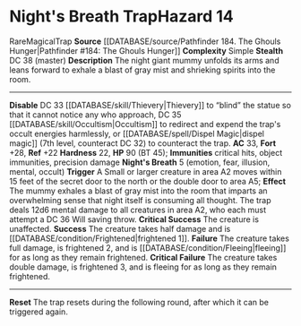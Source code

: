 ﻿---
ac: '33'
all_resistance: null
complexity: Simple
element: null
fortitude: '+28'
hardness: '22'
hazard_type: Trap
hp: 90 (BT 45)
id: '259'
immunity:
- critical hits
- object immunities
- precision damage
level: '14'
name: Night's Breath Trap
rarity: Rare
reflex: '+22'
resistance: null
rus_type_level: null
school: null
source: '[[DATABASE/source/Pathfinder 184. The Ghouls Hunger|Pathfinder #184: The
  Ghouls Hunger]]'
trait:
- '[[DATABASE/trait/Magical|Magical]]'
- '[[DATABASE/trait/Rare|Rare]]'
- '[[DATABASE/trait/Trap|Trap]]'
type: Hazard
weakness: null
will: null

---
# Night's Breath Trap<span class="item-type">Hazard 14</span>

<span class="trait-rare item-trait">Rare</span><span class="item-trait">Magical</span><span class="item-trait">Trap</span>
**Source** [[DATABASE/source/Pathfinder 184. The Ghouls Hunger|Pathfinder #184: The Ghouls Hunger]]
**Complexity** Simple
**Stealth** DC 38 (master)
**Description** The night giant mummy unfolds its arms and leans forward to exhale a blast of gray mist and shrieking spirits into the room.

---
**Disable** DC 33 [[DATABASE/skill/Thievery|Thievery]] to “blind” the statue so that it cannot notice any who approach, DC 35 [[DATABASE/skill/Occultism|Occultism]] to redirect and expend the trap's occult energies harmlessly, or [[DATABASE/spell/Dispel Magic|dispel magic]] (7th level, counteract DC 32) to counteract the trap.
**AC** 33, **Fort** +28, **Ref** +22
**Hardness** 22, **HP** 90 (BT 45); **Immunities** critical hits, object immunities, precision damage
**Night's Breath** <span class="action-icon">5</span> (emotion, fear, illusion, mental, occult) **Trigger** A Small or larger creature in area A2 moves within 15 feet of the secret door to the north or the double door to area A5; **Effect** The mummy exhales a blast of gray mist into the room that imparts an overwhelming sense that night itself is consuming all thought. The trap deals 12d6 mental damage to all creatures in area A2, who each must attempt a DC 36 Will saving throw.
**Critical Success** The creature is unaffected.
**Success** The creature takes half damage and is [[DATABASE/condition/Frightened|frightened 1]].
**Failure** The creature takes full damage, is frightened 2, and is [[DATABASE/condition/Fleeing|fleeing]] for as long as they remain frightened.
**Critical Failure** The creature takes double damage, is frightened 3, and is fleeing for as long as they remain frightened.

---
**Reset** The trap resets during the following round, after which it can be triggered again.